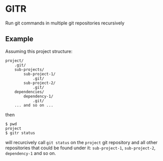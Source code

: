 # GITR

Run git commands in multiple git repositories recursively

## Example

Assuming this project structure:

    project/
        .git/
        sub-projects/
            sub-project-1/
                .git/
            sub-project-2/
                .git/
        dependencies/
            dependency-1/
                .git/
        ... and so on ...

then

    $ pwd
    project
    $ gitr status

will recurcively call `git status` on the `project` git repository and all other repositories that could be found under it: `sub-project-1`, `sub-project-2`, `dependency-1` and so on.
